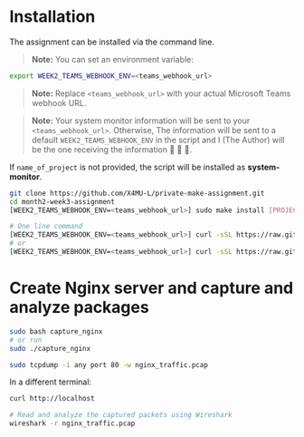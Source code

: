 # Installation

The assignment can be installed via the command line.

> **Note:** You can set an environment variable:

```bash
export WEEK2_TEAMS_WEBHOOK_ENV=<teams_webhook_url>
```

> **Note:** Replace `<teams_webhook_url>` with your actual Microsoft Teams webhook URL.

> **Note:** Your system monitor information will be sent to your `<teams_webhook_url>`. Otherwise, The information will be sent to a default `WEEK2_TEAMS_WEBHOOK_ENV` in the script and I (The Author) will be the one receiving the information 🌚 🌚 🤭.

If `name_of_project` is not provided, the script will be installed as **system-monitor**.

```bash
git clone https://github.com/X4MU-L/private-make-assignment.git
cd month2-week3-assignment
[WEEK2_TEAMS_WEBHOOK_ENV=<teams_webhook_url>] sudo make install [PROJECT_NAME=name_of_project]
```

```bash
# One line command
[WEEK2_TEAMS_WEBHOOK_ENV=<teams_webhook_url>] curl -sSL https://raw.githubusercontent.com/X4MU-L/private-make-assignment/main/install.sh | sudo bash
# or
[WEEK2_TEAMS_WEBHOOK_ENV=<teams_webhook_url>] curl -sSL https://raw.githubusercontent.com/X4MU-L/private-make-assignment/main/install.sh | sudo bash -s -- <name_of_command>
```

# Create Nginx server and capture and analyze packages

```bash
sudo bash capture_nginx
# or run
sudo ./capture_nginx
```

```bash
sudo tcpdump -i any port 80 -w nginx_traffic.pcap
```

In a different terminal:

```bash
curl http://localhost
```

```bash
# Read and analyze the captured packets using Wireshark
wireshark -r nginx_traffic.pcap
```
